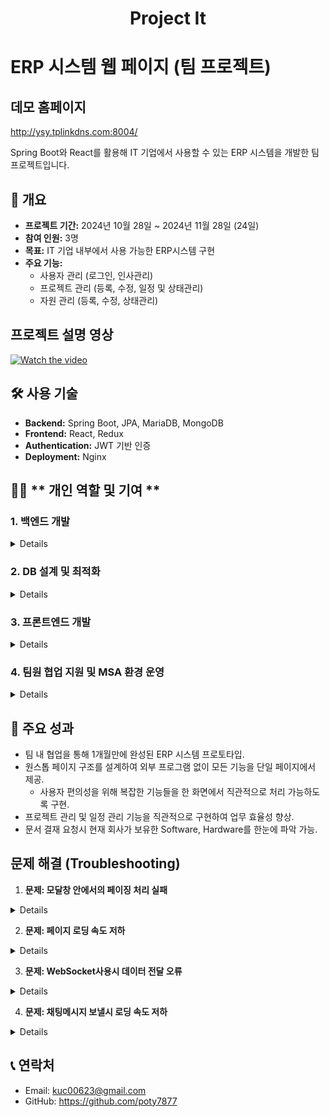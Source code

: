 <h1  align='center'>Project It</h1>

# ERP 시스템 웹 페이지 (팀 프로젝트)

## 데모 홈페이지
http://ysy.tplinkdns.com:8004/

Spring Boot와 React를 활용해 IT 기업에서 사용할 수 있는 ERP 시스템을 개발한 팀 프로젝트입니다.  

## 🚩 개요
- **프로젝트 기간:** 2024년 10월 28일 ~ 2024년 11월 28일 (24일)
- **참여 인원:** 3명
- **목표:** IT 기업 내부에서 사용 가능한 ERP시스템 구현
- **주요 기능:**
  - 사용자 관리 (로그인, 인사관리)
  - 프로젝트 관리 (등록, 수정, 일정 및 상태관리)
  - 자원 관리 (등록, 수정, 상태관리)


## 프로젝트 설명 영상
[![Watch the video](https://img.youtube.com/vi/cYiKhlWzpkM/0.jpg)](https://www.youtube.com/watch?v=cYiKhlWzpkM)




## 🛠️ 사용 기술
- **Backend:** Spring Boot, JPA, MariaDB, MongoDB  
- **Frontend:** React, Redux  
- **Authentication:** JWT 기반 인증  
- **Deployment:** Nginx

## 🙋‍♂️ ** 개인 역할 및 기여 **
### 1. **백엔드 개발**
<details>
- **Spring Boot**와 JPA를 활용해 RESTful API를 설계 및 구현.
- 프로젝트 CRUD 및 상태 관리 API
- 프로젝트 이슈 CRUD 및 상태 관리 API
- 캘린더 이벤트 처리 API
- 채팅방, 채팅참가인원 관리 API
- 결재 요청 문서 CRUD 및 상태 관리 API
- 고객사 CRUD 및 상태 관리 API
- 프로젝트 이슈 및 결재 요청에 대한 알림 이벤트 처리 API 
</details>

### 2. **DB 설계 및 최적화**
<details>
- MariaDB를 사용하여 데이터베이스를 설계.
    - 프로젝트, 프로젝트 참여인원, 일정, 프로젝트 이슈, 고객사 데이터 테이블 구조 설계
    - 효율적인 쿼리 작성을 위한 인덱스 추가
- MongoDB를 사용하여 채팅메시지 데이터 관리.
    - 메시지의 경우 실시간으로 많은 양의 데이터가 조회되고 추가 되기 때문에 DB 따로 분리.
</details>

### 3. **프론트엔드 개발**
<details>
- **React**를 활용해 ERP 웹 애플리케이션의 사용자 인터페이스(UI)를 개발.
    - **프로젝트 관리 페이지**: 프로젝트 등록/수정 및 상태 관리를 위한 UI 개발.
    - **프로젝트 이슈 관리 페이지**: 프로젝트 이슈 등록/수정 및 상태 관리를 위한 UI개발.
    - **캘린더 기능**: Full-Calendar 라이브러리 활용한 일정 관리 화면 구현.
    - **채팅방 기능**: WebSocket을 활용한 채팅방 기능 및 화면 구현.
    - **문서 기능**: 문서 등록/수정 및 상태 관리를 위한 UI 개발.
    - **고객사 기능** : 고객사 등록/수정 및 상태관리를 위한 UI 개발.
 
- **Axios**를 사용 API와의 데이터 연동을 위한 비동기 요청 처리

- **ReactStrap** 으로 UI 구성 및 반응형 디자인 적용.
</details>

### 4. **팀원 협업 지원 및 MSA 환경 운영**
  <details>
- API연동과 데이터 테스트를 통해 팀원 간 협업 원활화.
  
- **MSA 아키텍처** 를 기반으로 총 6개의 서버(DB 2개, BackEnd 3개, FrontEnd 1개) 운영:
    - 백엔드 서비스를 분리하여 유지보수 및 확장성 강화.
    - 각 서비스 간 RestFul API를 통해 통신.
- **SourceTree**를 활용한 Git 버전 관리 및 배포 지원:
    - 백엔드와 프론트 엔드 코드를 효율적으로 관리하여 팀원의 작업 충돌 최소화.
    - Git 브랜치 전략(예: `Project`, `license`, `member`)을 적용하여 코드 품질 유지.
    - 릴리스 버전 태그를 통해 주요 업데이트 이력을 체계적으로 관리.
    - 배포 전 테스트 완료 후, 수동으로 변경 사항을 병합하고 운영 서버에 배포.
</details>

## 🎯 주요 성과
- 팀 내 협업을 통해 1개월만에 완성된 ERP 시스템 프로토타입.
- 원스톱 페이지 구조를 설계하여 외부 프로그램 없이 모든 기능을 단일 페이지에서 제공.
    - 사용자 편의성을 위해 복잡한 기능들을 한 화면에서 직관적으로 처리 가능하도록 구현.
- 프로젝트 관리 및 일정 관리 기능을 직관적으로 구현하여 업무 효율성 향상.
- 문서 결재 요청시 현재 회사가 보유한 Software, Hardware를 한눈에 파악 가능.

## 문제 해결 (Troubleshooting)

1. **문제: 모달창 안에서의 페이징 처리 실패**
  <details>
   - 발생 원인: route와 url이 없어 페이징처리가 안되고있음.
   - 해결 방법: 
     - react의 특성을 이용해 실제 페이지 이동이아닌 데이터만 갈아끼우는 형식으로 변경.
     - 페이지 버튼 클릭시 api를 통해 해당 페이지의 데이터를 불러와 표시.
     - 검색기능은 빠른 처리를 위해 페이징된 데이터가아닌 리스트api를 이용해 한번에 필터링 하는 형식으로 변경.
   - 결과: 검색기능과 페이징처리 둘다 작동.
  </details>

2. **문제: 페이지 로딩 속도 저하**
  <details>
   - 발생 원인: 프론트엔드의 비효율적인 API 호출. 팀장,작성자 이름 표시할때 데이터베이스에 저장되있지않아 api를 통해 페이지당 10개의 api호출이 이루어지고있음
   - 해결 방법: 프로젝트 테이블에 작성자 이름 추가하여 페이지 로딩시간 단축.
   - 결과: 페이지 로딩 시간이 3초 → 1초로 단축.
  </details>
  
3. **문제: WebSocket사용시 데이터 전달 오류**
  <details>
   - 발생 원인: 채팅메시지를 보낸 시간은 LocalDateTime 타입. ObjecMapper 사용시 이 타입은 Json으로 직렬화,역직렬화가 불가
   - 해결 방법: jackson-datatype-jsr310 의존성 추가후 dto에 @JsonSerialize, @JsonDeserialize 추가
   - 결과: 오류없이 직렬화, 역직렬화 작동.
  </details>
  
4. **문제: 채팅메시지 보낼시 로딩 속도 저하**
  <details>
   - 발생 원인: 채팅메시지 보낼 때 마다, 채팅방에 있는 메시지 전체를 다시 불러오고 있음.
   - 해결 방법:
     - 처음 채팅방 오픈 시에만 전체 메시지를 불러오도록 변경.
     - 이후 채팅메시지 보내면 이미 셋팅되어있는 전체 메시지에 보낸 메시지만 추가함.
     - 메시지 보낼때 Post방식으로 저장하고 Get방식으로 전체 메시지를 불러와 리로드 하는 방식에서
     - 보낸 메시지만 추가해 보여주는 방식으로 변경
   - 결과 : 채팅방 로딩 시간이 1초 -> 0.2초로 단축
  </details>
  
## 📞 연락처
- Email: kuc00623@gmail.com
- GitHub: https://github.com/poty7877
